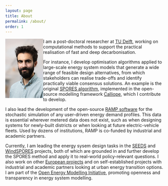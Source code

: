 ```yaml
---
layout: page
title: About
permalink: /about/
order: 1
---
```



<img src="/assets/tud_pic.jpg" width="120" align="left" class="rounded-corners"/>

I am a post-doctoral researcher at [TU Delft](https://www.tudelft.nl/en/staff/f.lombardi/?cHash=d1e3cb32ea77e2f6b4b93327f6d0b992), working on computational methods to support the practical realisation of fast and deep decarbonisation.

For instance, I develop optimisation algorithms applied to large-scale energy system models that generate a wide range of feasible design alternatives, from which stakeholders can realise trade-offs and identify practically viable consensus solutions. An example is the original [SPORES algorithm](https://doi.org/10.1016/j.joule.2020.08.002), implemented in the open-source modelling framework [Calliope](https://calliope.readthedocs.io/en/stable/user/advanced_features.html#spores-mode), which I contribute to develop. 

I also lead the development of the open-source [RAMP software](https://rampdemand.org/) for the stochastic simulation of any user-driven energy demand profiles. This data is essential wherever metered data does not exist, such as when designing systems for newly-built districts or when looking at future electric-vehicle fleets. Used by dozens of institutions, RAMP is co-funded by industrial and academic partners.

Currently, I am leading the energy sysem design tasks in the [SEEDS](https://seeds-project.org) and [WindSPORES](https://www.aramis.admin.ch/Grunddaten/?ProjectID=48588) projects, both of which are grounded in and further develop the SPORES method and apply it to real-world policy-relevant questions. I also work on other [European projects](/projects/) and on self-established projects with industrial and academic partners looking at urban energy transition options. I am part of the [Open Energy Modelling Initiative](https://openmod-initiative.org), promoting openness and transparency in energy system modelling. 